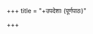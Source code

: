 +++
title = "+उपदेशाः (पूर्णपाठः)"

+++

<div class="js_include" url="../"  newLevelForH1="1" includeTitle="false"> </div>
<div class="js_include" url="../vidyAprashamsA/full/"  newLevelForH1="1" includeTitle="true"> </div>